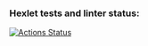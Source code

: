 ### Hexlet tests and linter status:
[![Actions Status](https://github.com/poltargaste/python-project-49/actions/workflows/hexlet-check.yml/badge.svg)](https://github.com/poltargaste/python-project-49/actions)